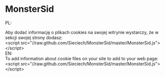 MonsterSid
==========
PL:
<div>
  Aby dodać informację o plikach cookies na swojej witrynie wystarczy, że w sekcji <head> swojej strony dodasz:<br>
  &lt;script src="//raw.github.com/Sieciech/MonsterSid/master/MonsterSid.js">&lt;/script>
</div>
EN:
<div>
  To add information about cookie files on your site to add to your web page:<br>
  &lt;script src="//raw.github.com/Sieciech/MonsterSid/master/MonsterSid.js">&lt;/script>
</div>
